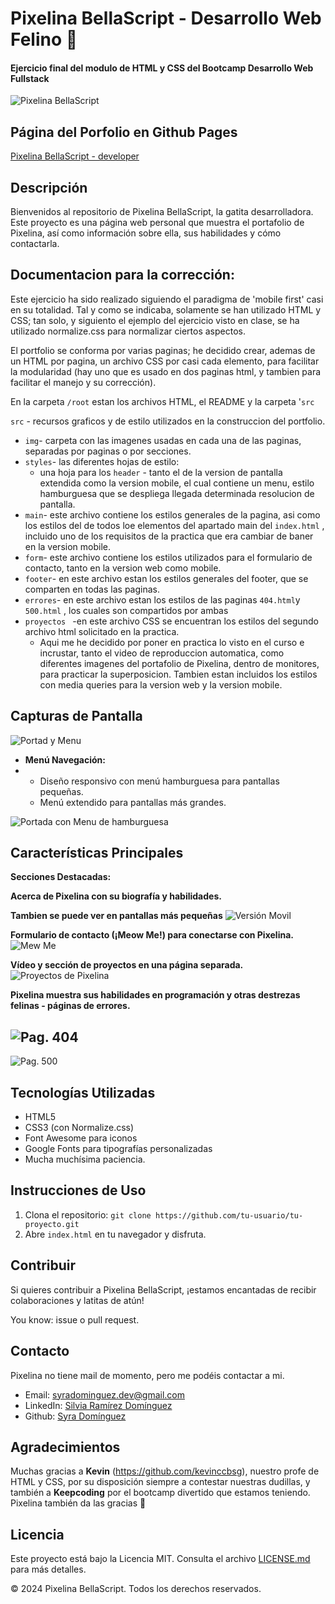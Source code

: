 # Pixelina BellaScript - Desarrollo Web Felino 🐾

#### Ejercicio final del modulo de HTML y CSS del Bootcamp Desarrollo Web Fullstack

![Pixelina BellaScript](Fotos%20README/Pixelina.png)

## Página del Porfolio en Github Pages

[Pixelina BellaScript - developer](https://syradominguez.github.io/pixelinaportfolio)

## Descripción

Bienvenidos al repositorio de Pixelina BellaScript, la gatita desarrolladora. Este proyecto es una página web personal que muestra el portafolio de Pixelina, así como información sobre ella, sus habilidades y cómo contactarla.

## Documentacion para la corrección:

Este ejercicio ha sido realizado siguiendo el paradigma de 'mobile first' casi en su totalidad. Tal y como se indicaba, solamente se han utilizado HTML y CSS; tan solo, y siguiento el ejemplo del ejercicio visto en clase, se ha utilizado normalize.css para normalizar ciertos aspectos.

El portfolio se conforma por varias paginas; he decidido crear, ademas de un HTML por pagina, un archivo CSS por casi cada elemento, para facilitar la modularidad (hay uno que es usado en dos paginas html, y tambien para facilitar el manejo y su corrección).

En la carpeta `/root` estan los archivos HTML, el README y la carpeta '`src`

`src` - recursos graficos y de estilo utilizados en la construccion del portfolio.

- `img`- carpeta con las imagenes usadas en cada una de las paginas, separadas por paginas o por secciones.
- `styles`- las diferentes hojas de estilo:
  - una hoja para los `header` - tanto el de la version de pantalla extendida como la version mobile, el cual contiene un menu, estilo hamburguesa que se despliega llegada determinada resolucion de pantalla.
- `main`- este archivo contiene los estilos generales de la pagina, asi como los estilos del de todos loe elementos del apartado main del `index.html` , incluido uno de los requisitos de la practica que era cambiar de baner en la version mobile.
- `form`- este archivo contiene los estilos utilizados para el formulario de contacto, tanto en la version web como mobile.
- `footer`- en este archivo estan los estilos generales del footer, que se comparten en todas las paginas.
- `errores`- en este archivo estan los estilos de las paginas `404.html`y `500.html` , los cuales son compartidos por ambas
- `proyectos ` -en este archivo CSS se encuentran los estilos del segundo archivo html solicitado en la practica.
  - Aqui me he decidido por poner en practica lo visto en el curso e incrustar, tanto el video de reproduccion automatica, como diferentes imagenes del portafolio de Pixelina, dentro de monitores, para practicar la superposicion. Tambien estan incluidos los estilos con media queries para la version web y la version mobile.

## Capturas de Pantalla

![Portad y Menu](Fotos%20README/Portada.png/)

- **Menú Navegación:**
- - Diseño responsivo con menú hamburguesa para pantallas pequeñas.
  - Menú extendido para pantallas más grandes.

![Portada con Menu de hamburguesa](Fotos%20README/Portada%20Toggle.png)

## Características Principales

**Secciones Destacadas:**

**Acerca de Pixelina con su biografía y habilidades.**

**Tambien se puede ver en pantallas más pequeñas**
![Versión Movil](Fotos%20README/About%20Me_Toggle.png)

**Formulario de contacto (¡Meow Me!) para conectarse con Pixelina.**
![Mew Me](Fotos%20README/Meow%20Me.png)

**Vídeo y sección de proyectos en una página separada.**
![Proyectos de Pixelina](Fotos%20README/Portfolio_Movil.png/)

**Pixelina muestra sus habilidades en programación y otras destrezas felinas - páginas de errores.**

## ![Pag. 404](Fotos%20README/404.png)

![Pag. 500](Fotos%20README/500.png)

## Tecnologías Utilizadas

- HTML5
- CSS3 (con Normalize.css)
- Font Awesome para iconos
- Google Fonts para tipografías personalizadas
- Mucha muchísima paciencia.

## Instrucciones de Uso

1. Clona el repositorio: `git clone https://github.com/tu-usuario/tu-proyecto.git`
2. Abre `index.html` en tu navegador y disfruta.

## Contribuir

Si quieres contribuir a Pixelina BellaScript, ¡estamos encantadas de recibir colaboraciones y latitas de atún!

You know: issue o pull request.

## Contacto

Pixelina no tiene mail de momento, pero me podéis contactar a mi.

- Email: syradominguez.dev@gmail.com
- LinkedIn: [Silvia Ramírez Domínguez](https://linkedin.com/in/syradominguez)
- Github: [Syra Domínguez](https://github.com/SyraDominguez)

## Agradecimientos

Muchas gracias a **Kevin** (https://github.com/kevinccbsg), nuestro profe de HTML y CSS, por su disposición siempre a contestar nuestras dudillas, y también a **Keepcoding** por el bootcamp divertido que estamos teniendo. Pixelina también da las gracias 🐾

## Licencia

Este proyecto está bajo la Licencia MIT. Consulta el archivo [LICENSE.md](LICENSE.md) para más detalles.

© 2024 Pixelina BellaScript. Todos los derechos reservados.
